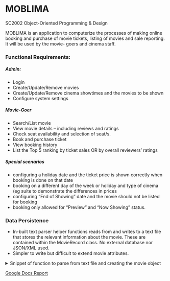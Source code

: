 # MOBLIMA
SC2002 Object-Oriented Programming & Design

MOBLIMA is an application to computerize the processes of making online booking and
purchase of movie tickets, listing of movies and sale reporting. It will be used by the movie-
goers and cinema staff.
### Functional Requirements:
##### Admin:
- Login
- Create/Update/Remove movies
- Create/Update/Remove cinema showtimes and the movies to be shown
- Configure system settings
##### Movie-Goer
- Search/List movie
- View movie details – including reviews and ratings
- Check seat availability and selection of seat/s.
- Book and purchase ticket
- View booking history
- List the Top 5 ranking by ticket sales OR by overall reviewers’ ratings

##### Special scenarios
- configuring a holiday date and the ticket price is shown correctly when
booking is done on that date
- booking on a different day of the week or holiday and type of cinema (eg
suite to demonstrate the differences in prices
- configuring “End of Showing” date and the movie should not be listed for
booking
- booking only allowed for “Preview” and “Now Showing” status.

### Data Persistence
- In-built text parser helper functions reads from and writes to a text file that stores the relevant information about the movie.
These are contained within the MovieRecord class. No external database nor JSON/XML used.
- Simpler to write but difficult to extend movie attributes.
<details>
	
<summary> Snippet of function to parse from text file and creating the movie object </summary>

```java
    /** 
     * @param filename
     * @return ArrayList
     * @throws IOException
     */
	public static ArrayList readMovies(String filename) throws IOException {
		// read String from text file
		ArrayList stringArray = (ArrayList)read(filename);	//reads filename.txt
		ArrayList<Movies> alr = new ArrayList<Movies>() ;// to store Movie data
        	for (int i = 0 ; i < stringArray.size() ; i++) {
			String st = (String)stringArray.get(i);		// get individual 'fields' of the string separated by SEPARATOR
			StringTokenizer star = new StringTokenizer(st , SEPARATOR);	// pass in the string to the string tokenizer using delimiter ","
			String  title = star.nextToken().trim();	
			String  direct = star.nextToken().trim();	
       		 	String cast = star.nextToken().trim();
			float rating = Float.parseFloat(star.nextToken().trim());
        		String synopsis = star.nextToken().trim();
			String currentstatusString = star.nextToken().trim();
        		MovieStatus currentstatus = MovieStatus.valueOf(currentstatusString);
        		Movies film = new Movies(title,direct,cast,rating,synopsis,currentstatus);	
			alr.add(film) ; // add to Movies list
			}
			return alr ;
	}
```

</details>

[Google Docs Report](https://docs.google.com/document/d/1mFtcWWyKjnIt-P3WChLilIud6iN8iO1GSYjNRmzgCBA/edit?usp=sharing)
